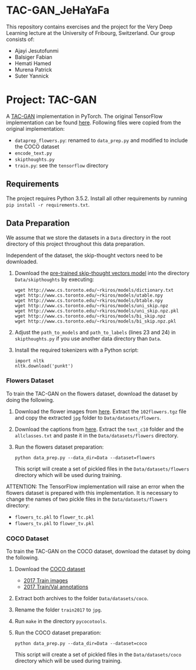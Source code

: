 # TAC-GAN_JeHaYaFa

This repository contains exercises and the project for the Very Deep Learning lecture at the University of Fribourg, Switzerland.
Our group consists of:

 - Ajayi Jesutofunmi
 - Balsiger Fabian
 - Hemati Hamed
 - Murena Patrick
 - Suter Yannick

# Project: TAC-GAN

A [TAC-GAN](https://arxiv.org/abs/1703.06412) implementation in PyTorch. The original TensorFlow implementation can be found [here](https://github.com/dashayushman/TAC-GAN).
Following files were copied from the original implementation:

 - `dataprep_flowers.py`: renamed to `data_prep.py` and modified to include the COCO dataset
 - `encode_text.py`
 - `skipthoughts.py`
 - `train.py`: see the `tensorflow` directory

## Requirements
The project requires Python 3.5.2. 
Install all other requirements by running `pip install -r requirements.txt`.

## Data Preparation
We assume that we store the datasets in a `Data` directory in the root directory of this project throughout this data preparation.

Independent of the dataset, the skip-thought vectors need to be downloaded.
 
 1. Download the [pre-trained skip-thought vectors model](https://github.com/ryankiros/skip-thoughts#getting-started) 
into the directory `Data/skipthoughts` by executing:
    
        wget http://www.cs.toronto.edu/~rkiros/models/dictionary.txt
        wget http://www.cs.toronto.edu/~rkiros/models/utable.npy
        wget http://www.cs.toronto.edu/~rkiros/models/btable.npy
        wget http://www.cs.toronto.edu/~rkiros/models/uni_skip.npz
        wget http://www.cs.toronto.edu/~rkiros/models/uni_skip.npz.pkl
        wget http://www.cs.toronto.edu/~rkiros/models/bi_skip.npz
        wget http://www.cs.toronto.edu/~rkiros/models/bi_skip.npz.pkl
    
 2. Adjust the `path_to_models` and `path_to_labels` (lines 23 and 24) in `skipthoughts.py` if you use another data directory than `Data`.
 3. Install the required tokenizers with a Python script:
    
        import nltk
        nltk.download('punkt')

### Flowers Dataset
To train the TAC-GAN on the flowers dataset, download the dataset by
doing the following.

1. Download the flower images from
[here](http://www.robots.ox.ac.uk/~vgg/data/flowers/102/102flowers.tgz).
Extract the `102flowers.tgz` file and copy the extracted `jpg` folder
 to `Data/datasets/flowers`.

2. Download the captions from
[here](https://drive.google.com/file/d/0B0ywwgffWnLLcms2WWJQRFNSWXM/).
Extract the `text_c10` folder and the `allclasses.txt` and paste it in the `Data/datasets/flowers` directory.

4. Run the flowers dataset preparation:
    
    ```
    python data_prep.py --data_dir=Data --dataset=flowers
    ```

    This script will create a set of pickled files in the `Data/datasets/flowers` directory which
    will be used during training.

ATTENTION: The TensorFlow implementation will raise an error when the flowers dataset is prepared with this implementation.
It is necessary to change the names of two pickle files in the `Data/datasets/flowers` directory:

 - `flowers_tc.pkl` to `flower_tc.pkl`
 - `flowers_tv.pkl` to `flower_tv.pkl`

### COCO Dataset
To train the TAC-GAN on the COCO dataset, download the dataset by
doing the following.

 1. Download the [COCO dataset](http://cocodataset.org/)
     - [2017 Train images](http://images.cocodataset.org/zips/train2017.zip)
     - [2017 Train/Val annotations](http://images.cocodataset.org/annotations/annotations_trainval2017.zip)
 2. Extract both archives to the folder `Data/datasets/coco`.
 3. Rename the folder `train2017` to `jpg`.
 4. Run `make` in the directory `pycocotools`.
 5. Run the COCO dataset preparation:
    
    ```
    python data_prep.py --data_dir=Data --dataset=coco
    ```
    
    This script will create a set of pickled files in the `Data/datasets/coco` directory which
    will be used during training.
